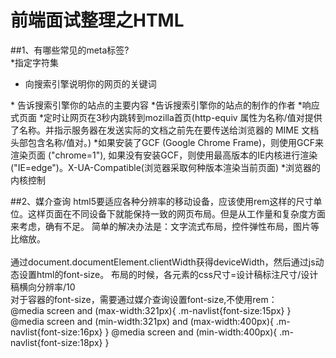 前端面试整理之HTML
=========
##1、有哪些常见的meta标签?      
*指定字符集   
<meta charset="utf-8">   
* 向搜索引擎说明你的网页的关键词    
<meta name="keywords" content="">    
* 告诉搜索引擎你的站点的主要内容    
<meta name="description" content="">    
*告诉搜索引擎你的站点的制作的作者     
<meta name="author" content="your name">    
*响应式页面    
<meta name="viewport" content="width=device-width, initial-scale=1.0">    
*定时让网页在3秒内跳转到mozilla首页(http-equiv 属性为名称/值对提供了名称。并指示服务器在发送实际的文档之前先在要传送给浏览器的 MIME 文档头部包含名称/值对。)
<meta http-equiv="refresh" content="3" url=https://www.mozilla.org">      
*如果安装了GCF (Google Chrome Frame)，则使用GCF来渲染页面 ("chrome=1"), 如果没有安装GCF，则使用最高版本的IE内核进行渲染 ("IE=edge")。X-UA-Compatible(浏览器采取何种版本渲染当前页面)
<meta http-equiv="X-UA-Compatible" content="IE=edge,chrome=1">      
*浏览器的内核控制    
<meta name="renderer" content="webkit|ie-comp|ie-stand">   

##2、媒介查询
html5要适应各种分辨率的移动设备，应该使用rem这样的尺寸单位。这样页面在不同设备下就能保持一致的网页布局。但是从工作量和复杂度方面来考虑，确有不足。
简单的解决办法是：文字流式布局，控件弹性布局，图片等比缩放。     
<meta name="viewport"   content="width=device-width, initial-scale=1, maximum-scale=1, user-scalable=no">    
通过document.documentElement.clientWidth获得deviceWidth，然后通过js动态设置html的font-size。
布局的时候，各元素的css尺寸=设计稿标注尺寸/设计稿横向分辨率/10    
对于容器的font-size，需要通过媒介查询设置font-size,不使用rem：    
@media screen and (max-width:321px){
    .m-navlist{font-size:15px}
}
@media screen and (min-width:321px) and (max-width:400px){
    .m-navlist{font-size:16px}
}
@media screen and (min-width:400px){
    .m-navlist{font-size:18px}
}
